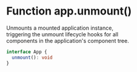 # Function app.unmount()

Unmounts a mounted application instance,  
triggering the unmount lifecycle hooks for all  
components in the application's component tree.  

```ts
interface App {
  unmount(): void
}
```
